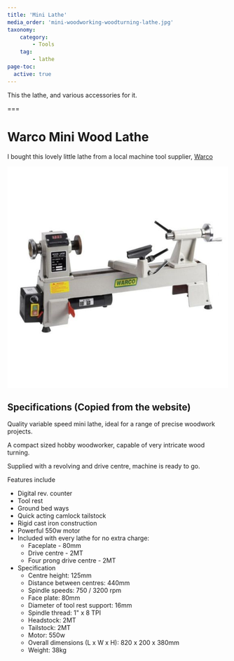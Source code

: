 ```yaml
---
title: 'Mini Lathe'
media_order: 'mini-woodworking-woodturning-lathe.jpg'
taxonomy:
    category:
        - Tools
    tag:
        - lathe
page-toc:
  active: true
---
```


This the lathe, and various accessories for it.

===

# Warco Mini Wood Lathe

I bought this lovely little lathe from a local machine tool supplier, [Warco](https://www.warco.co.uk/wood-lathes/302917-mini-woodworking-woodturning-lathe.html)

![Warco Mini Wood Lath](mini-woodworking-woodturning-lathe.jpg?cropResize=300)

## Specifications (Copied from the website)

Quality variable speed mini lathe, ideal for a range of precise woodwork projects.

A compact sized hobby woodworker, capable of very intricate wood turning.

Supplied with a revolving and drive centre, machine is ready to go.

Features include

* Digital rev. counter
* Tool rest
* Ground bed ways
* Quick acting camlock tailstock
* Rigid cast iron construction
* Powerful 550w motor
* Included with every lathe for no extra charge:
  * Faceplate - 80mm
  * Drive centre - 2MT
  * Four prong drive centre - 2MT
* Specification
  * Centre height: 125mm
  * Distance between centres: 440mm
  * Spindle speeds: 750 / 3200 rpm
  * Face plate: 80mm
  * Diameter of tool rest support: 16mm
  * Spindle thread: 1" x 8 TPI
  * Headstock: 2MT
  * Tailstock: 2MT
  * Motor: 550w
  * Overall dimensions (L x W x H): 820 x 200 x 380mm
  * Weight: 38kg
